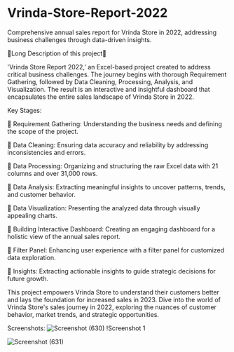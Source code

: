 # Vrinda-Store-Report-2022
Comprehensive annual sales report for Vrinda Store in 2022, addressing business challenges through data-driven insights.

📌Long Description of this project📌

'Vrinda Store Report 2022,' an Excel-based project created to address critical business challenges.
The journey begins with thorough Requirement Gathering, followed by Data Cleaning, Processing, Analysis, and Visualization.
The result is an interactive and insightful dashboard that encapsulates the entire sales landscape of Vrinda Store in 2022.

Key Stages:

🎯 Requirement Gathering: Understanding the business needs and defining the scope of the project.

🎯 Data Cleaning: Ensuring data accuracy and reliability by addressing inconsistencies and errors.

🎯 Data Processing: Organizing and structuring the raw Excel data with 21 columns and over 31,000 rows.

🎯 Data Analysis: Extracting meaningful insights to uncover patterns, trends, and customer behavior.

🎯 Data Visualization: Presenting the analyzed data through visually appealing charts.

🎯 Building Interactive Dashboard: Creating an engaging dashboard for a holistic view of the annual sales report.

🎯 Filter Panel: Enhancing user experience with a filter panel for customized data exploration.

🎯 Insights: Extracting actionable insights to guide strategic decisions for future growth.

This project empowers Vrinda Store to understand their customers better and lays the foundation for increased sales in 2023.
Dive into the world of Vrinda Store's sales journey in 2022, exploring the nuances of customer behavior, market trends, and strategic opportunities.

Screenshots:
![Screenshot (630)](https://github.com/AnalyticAditya/Vrinda-Store-Report-2022/assets/155617453/c39009b6-283d-45b6-b9de-2424a709d24a)
!Screenshot 1

![Screenshot (631)](https://github.com/AnalyticAditya/Vrinda-Store-Report-2022/assets/155617453/d9e406aa-8f68-4621-abea-d0737e0b6e0c)
